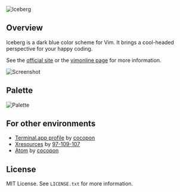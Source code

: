 ![Iceberg](https://cocopon.github.io/iceberg.vim/assets/github/title.png)




Overview
--------
Iceberg is a dark blue color scheme for Vim. It brings a cool-headed perspective
for your happy coding.

See the [official site](http://cocopon.github.io/iceberg.vim/) or the
[vimonline page](http://www.vim.org/scripts/script.php?script_id=4820) for more
information.

![Screenshot](http://cocopon.github.io/iceberg.vim/assets/github/screenshot.png)




Palette
-------
![Palette](https://cocopon.github.io/iceberg.vim/assets/github/palette.png)




For other environments
----------------------
- [Terminal.app profile](http://cocopon.me/app/vim-iceberg/) by [cocopon](https://github.com/cocopon)
- [Xresources](https://gist.github.com/97-109-107/063193d150df272a049b) by [97-109-107](https://github.com/97-109-107)
- [Atom](https://github.com/cocopon/atom-iceberg-syntax/) by [cocopon](https://github.com/cocopon)




License
-------
MIT License. See `LICENSE.txt` for more information.
